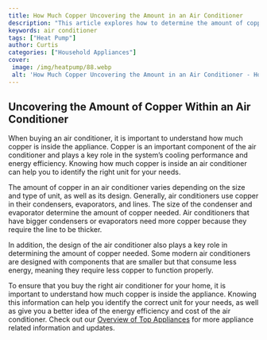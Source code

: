```yaml
---
title: How Much Copper Uncovering the Amount in an Air Conditioner
description: "This article explores how to determine the amount of copper used to make an air conditioner Learn what everyday tools you can use and other helpful tips to figure out the contents of your AC unit"
keywords: air conditioner
tags: ["Heat Pump"]
author: Curtis
categories: ["Household Appliances"]
cover: 
 image: /img/heatpump/88.webp
 alt: 'How Much Copper Uncovering the Amount in an Air Conditioner - How much copper is in an air conditioner'
---
```

## Uncovering the Amount of Copper Within an Air Conditioner

When buying an air conditioner, it is important to understand how much copper is inside the appliance. Copper is an important component of the air conditioner and plays a key role in the system’s cooling performance and energy efficiency. Knowing how much copper is inside an air conditioner can help you to identify the right unit for your needs.

The amount of copper in an air conditioner varies depending on the size and type of unit, as well as its design. Generally, air conditioners use copper in their condensers, evaporators, and lines. The size of the condenser and evaporator determine the amount of copper needed. Air conditioners that have bigger condensers or evaporators need more copper because they require the line to be thicker. 

In addition, the design of the air conditioner also plays a key role in determining the amount of copper needed. Some modern air conditioners are designed with components that are smaller but that consume less energy, meaning they require less copper to function properly.

To ensure that you buy the right air conditioner for your home, it is important to understand how much copper is inside the appliance. Knowing this information can help you identify the correct unit for your needs, as well as give you a better idea of the energy efficiency and cost of the air conditioner. Check out our [Overview of Top Appliances](./pages/appliance-overview) for more appliance related information and updates.
